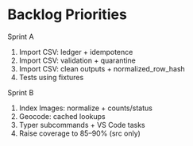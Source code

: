 # Backlog Priorities
Sprint A
1. Import CSV: ledger + idempotence
2. Import CSV: validation + quarantine
3. Import CSV: clean outputs + normalized_row_hash
4. Tests using fixtures

Sprint B
1. Index Images: normalize + counts/status
2. Geocode: cached lookups
3. Typer subcommands + VS Code tasks
4. Raise coverage to 85–90% (src only)
